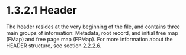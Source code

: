 <html dir="LTR" xmlns:mshelp="http://msdn.microsoft.com/mshelp" xmlns:ddue="http://ddue.schemas.microsoft.com/authoring/2003/5" xmlns:xlink="http://www.w3.org/1999/xlink" xmlns:tool="http://www.microsoft.com/tooltip">
    <head>
        <meta http-equiv="Content-Type" content="text/html; CHARSET=utf-8"></meta>
        <meta name="save" content="history"></meta>
        <title>1.3.2.1 Header</title>
        <xml>
            <mshelp:toctitle title="1.3.2.1 Header"></mshelp:toctitle>
            <mshelp:rltitle title="[MS-PST]: Header"></mshelp:rltitle>
            <mshelp:keyword index="A" term="fc4c74cb-ec8a-42ff-a2c5-2d6e3fa16394"></mshelp:keyword>
            <mshelp:attr name="DCSext.ContentType" value="open specification"></mshelp:attr>
            <mshelp:attr name="AssetID" value="fc4c74cb-ec8a-42ff-a2c5-2d6e3fa16394"></mshelp:attr>
            <mshelp:attr name="TopicType" value="kbRef"></mshelp:attr>
            <mshelp:attr name="DCSext.Title" value="[MS-PST]: Header" />
        </xml>
    </head>
    <body>
        <div id="header">
            <h1 class="heading">1.3.2.1 Header</h1>
        </div>
        <div id="mainSection">
            <div id="mainBody">
                <div id="allHistory" class="saveHistory"></div>
                <div id="sectionSection0" class="section" name="collapseableSection">
                    

<p>The header resides at the very beginning of the file, and
contains three main groups of information: Metadata, root record, and initial
free map (FMap) and free page map (FPMap). For more information about the
HEADER structure, see section <a href="c9876f5a-664b-46a3-9887-ba63f113abf5.html">2.2.2.6</a>. </p>
                </div>
            </div>
        </div>
    </body>
</html>